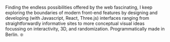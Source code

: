 Finding the endless possibilities offered by the web fascinating, I keep exploring the boundaries of modern front-end features by designing and developing (with Javascript, React, Three.js) interfaces ranging from straightforwardly informative sites to more conceptual visual ideas focussing on interactivity, 3D, and randomization. Programmatically made in Berlin. ❇️
<!--
**ff87c3/ff87c3** is a ✨ _special_ ✨ repository because its `README.md` (this file) appears on your GitHub profile.

Here are some ideas to get you started:

- 🔭 I’m currently working on ...
- 🌱 I’m currently learning ...
- 👯 I’m looking to collaborate on ...
- 🤔 I’m looking for help with ...
- 💬 Ask me about ...
- 📫 How to reach me: ...
- 😄 Pronouns: ...
- ⚡ Fun fact: ...
-->
